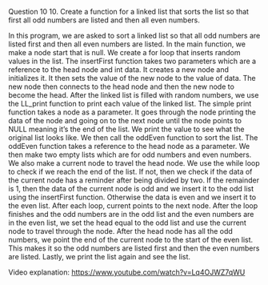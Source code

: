Question 10
10. Create a function for a linked list that sorts the list so that first all odd numbers are listed and then all even numbers. 

In this program, we are asked to sort a linked list so that all odd numbers are listed first and then all even numbers are listed. In the main function, we make a node start that is null. We create a for loop that inserts random values in the list. The insertFirst function takes two parameters which are a reference to the head node and int data. It creates a new node and initializes it. It then sets the value of the new node to the value of data. The new node then connects to the head node and then the new node to become the head. After the linked list is filled with random numbers, we use the LL_print function to print each value of the linked list. The simple print function takes a node as a parameter. It goes through the node printing the data of the node and going on to the next node until the node points to NULL meaning it’s the end of the list. We print the value to see what the original list looks like. We then call the oddEven function to sort the list. The oddEven function takes a reference to the head node as a parameter. We then make two empty lists which are for odd numbers and even numbers. We also make a current node to travel the head node. We use the while loop to check if we reach the end of the list. If not, then we check if the data of the current node has a reminder after being divided by two. If the remainder is 1, then the data of the current node is odd and we insert it to the odd list using the insertFirst function. Otherwise the data is even and we insert it to the even list. After each loop, current points to the next node. After the loop finishes and the odd numbers are in the odd list and the even numbers are in the even list, we set the head equal to the odd list and use the current node to travel through the node. After the head node has all the odd numbers, we point the end of the current node to the start of the even list. This makes it so the odd numbers are listed first and then the even numbers are listed. Lastly, we print the list again and see the list. 


Video explanation: https://www.youtube.com/watch?v=Lq4OJWZ7qWU

